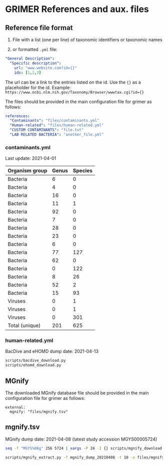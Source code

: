 # GRIMER References and aux. files

## Reference file format

1) File with a list (one per line) of taxonomic identifiers or taxonomic names

2) or formatted `.yml` file:

```yaml
"General Description":
  "Specific description":
    url: "www.website.com?id={}" 
    ids: [1,2,3]
```

The url can be a link to the entries listed on the id. Use the `{}` as a placeholder for the id. Example: `https://www.ncbi.nlm.nih.gov/Taxonomy/Browser/wwwtax.cgi?id={}`

The files should be provided in the main configuration file for grimer as follows:

```yaml
references:
  "Contaminants": "files/contaminants.yml"
  "Human-related": "files/human-related.yml" 
  "CUSTOM CONTAMINANTS": "file.txt"
  "LAB RELATED BACTERIA": "another_file.yml"
```

### contaminants.yml

Last update: 2021-04-01

 | Organism group | Genus | Species |
 |----------------|-------|---------|
 | Bacteria | 6 | 0 | 1998 Tanner, M.A. et al. |
 | Bacteria | 4 | 0 | 2003 Grahn, N. et al. |
 | Bacteria | 16 | 0 | 2006 Barton, H.A. et al. |
 | Bacteria | 11 | 1 | 2014 Laurence, M. et al. |
 | Bacteria | 92 | 0 | 2014 Salter, S.J. et al. |
 | Bacteria | 7 | 0 | 2015 Jervis-Bardy, J. et al. |
 | Bacteria | 28 | 0 | 2015 Jousselin, E. et al. | 
 | Bacteria | 23 | 0 | 2016 Lauder, A.P. et al. |
 | Bacteria | 6 | 0 | 2016 Lazarevic, V. et al. | 
 | Bacteria | 77 | 127 | 2016 Glassing, A. et al. |
 | Bacteria | 62 | 0 | 2017 Salter, S.J. et al. |
 | Bacteria | 0 | 122 | 2018 Kirstahler, P. et al. |
 | Bacteria | 8 | 26 | 2019 de Goffau, M.C. et al. | 
 | Bacteria | 52 | 2 | 2019 Weyrich, L.S. et al. |
 | Bacteria | 15 | 93 | 2020 Nejman D. et al. |
 | Viruses | 0 | 1 | 2015 Mukherjee, S. et al. |
 | Viruses | 0 | 1 | 2015 Kjartansdóttir, K.R. et al. |
 | Viruses | 0 | 301 | 2019 Asplund, M. et al. |
 | Total (unique) | 201 | 625 | |

### human-related.yml

BacDive and eHOMD dump date: 2021-04-13

```bash
scripts/bacdive_download.py
scripts/ehomd_download.py
```

## MGnify

The downloaded MGnify database file should be provided in the main configuration file for grimer as follows:

    external:
      mgnify: "files/mgnify.tsv"

## mgnify.tsv

MGnify dump date: 2021-04-08 (latest study accession MGYS00005724)

```bash
seq -f "MGYS%08g" 256 5724 | xargs -P 24 -I {} scripts/mgnify_download.py {} mgnify_dump_20210408/ > mgnify_dump_20210408.log 2>|1 |

scripts/mgnify_extract.py -f mgnify_dump_20210408 -t 10 -o files/mgnify.tsv
```
